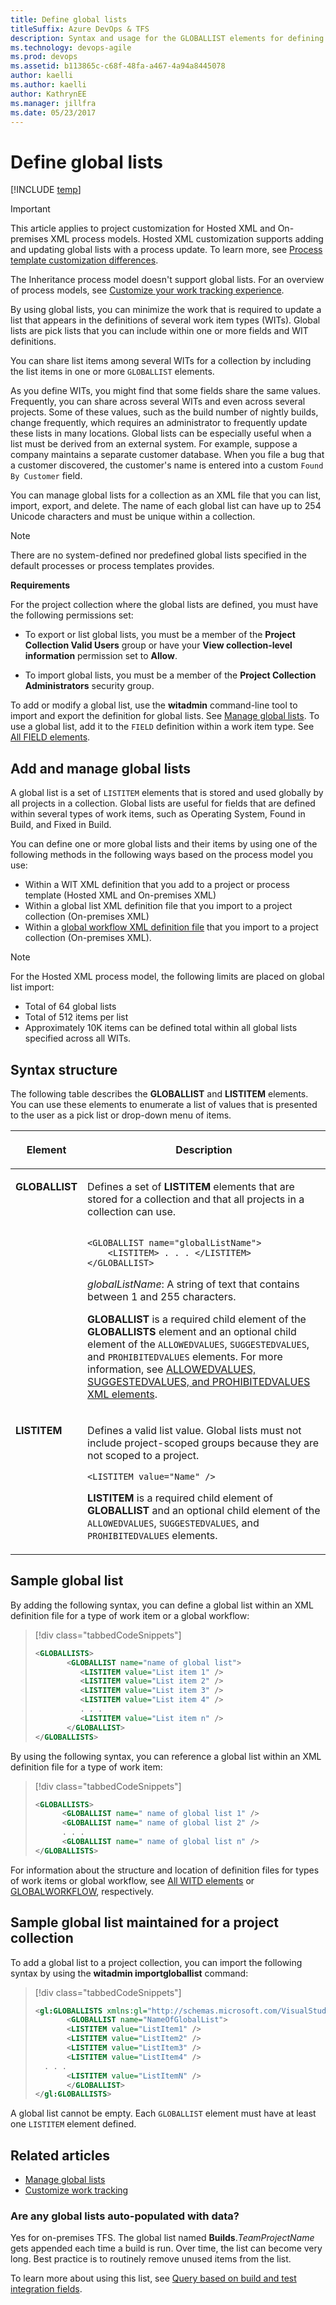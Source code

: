 ```yaml
---
title: Define global lists 
titleSuffix: Azure DevOps & TFS
description: Syntax and usage for the GLOBALLIST elements for defining pick lists used across several projects and work item types  
ms.technology: devops-agile
ms.prod: devops
ms.assetid: b113865c-c68f-48fa-a467-4a94a8445078
author: kaelli
ms.author: kaelli
author: KathrynEE
ms.manager: jillfra
ms.date: 05/23/2017
---
```



# Define global lists  

[!INCLUDE [temp](../../_shared/version-tfs-all-versions.md)]

> [!IMPORTANT]  
> This article applies to project customization for Hosted XML and On-premises XML process models. Hosted XML customization supports adding and updating global lists with a process update. To learn more, see [Process template customization differences](../../organizations/settings/work/import-process/differences.md).
>
>The Inheritance process model doesn't support global lists. For an overview of process models, see [Customize your work tracking experience](../customize-work.md).  

By using global lists, you can minimize the work that is required to update a list that appears in the definitions of several work item types (WITs). Global lists are pick lists that you can include within one or more fields and WIT definitions. 

You can share list items among several WITs for a collection by including the list items in one or more `GLOBALLIST` elements.  

 As you define WITs, you might find that some fields share the same values. Frequently, you can share across several WITs and even across several projects. Some of these values, such as the build number of nightly builds, change frequently, which requires an administrator to frequently update these lists in many locations. Global lists can be especially useful when a list must be derived from an external system. For example, suppose a company maintains a separate customer database. When you file a bug that a customer discovered, the customer's name is entered into a custom `Found By Customer` field.  

 You can manage global lists for a collection as an XML file that you can list, import, export, and delete. The name of each global list can have up to 254 Unicode characters and must be unique within a collection.  

> [!NOTE]    
>There are no system-defined nor predefined global lists specified in the default processes or process templates provides.  

**Requirements**  

For the project collection where the global lists are defined, you must have the following permissions set:  

- To export or list global lists, you must be a member of the **Project Collection Valid Users** group or have your **View collection-level information** permission set to **Allow**.  

- To import global lists, you must be a member of the **Project  Collection Administrators** security group.  

To add or modify a global list, use the **witadmin** command-line tool to import and export the definition for global lists. See [Manage global lists](../witadmin/manage-global-lists-for-work-item-types.md). To use a global list, add it to the `FIELD` definition within a work item type. See [All FIELD elements](field-definition-element-reference.md).  

<a name="add-manage"></a>   
##  Add and manage global lists  

A global list is a set of `LISTITEM` elements that is stored and used globally by all projects in a collection. Global lists are useful for fields that are defined within several types of work items, such as Operating System, Found in Build, and Fixed in Build.  

You can define one or more global lists and their items by using one of the following methods in the following ways based on the process model you use:
- Within a WIT XML definition that you add to a project or process template (Hosted XML and On-premises XML)
- Within a global list XML definition file that you import to a project collection (On-premises XML)
- Within a [global workflow XML definition file](global-workflow-xml-element-reference.md) that you import to a project collection (On-premises XML). 


> [!NOTE]    
>For the Hosted XML process model, the following limits are placed on global list import: 
>- Total of 64 global lists
>- Total of 512 items per list
>- Approximately 10K items can be defined total within all global lists specified across all WITs. 


<a name="SyntaxDefine"></a> 

## Syntax structure  

The following table describes the **GLOBALLIST** and **LISTITEM** elements. You can use these elements to enumerate a list of values that is presented to the user as a pick list or drop-down menu of items.  

<table width="80%">
<thead>
<tr>
<th width="15%"><p>Element</p></th>
<th width="95%"><p>Description</p></th>
</tr>
</thead>
<tbody valign="top">
<tr>
<td><p><strong>GLOBALLIST</strong></p></td>
<td><p>Defines a set of <strong>LISTITEM</strong> elements that are stored for a collection and that all projects in a collection can use.</p>

<code>
&#60;GLOBALLIST name=&quot;globalListName&quot;&#62;<br/>    &#60;LISTITEM&#62; . . . &#60;/LISTITEM&#62;<br/>&#60;/GLOBALLIST&#62;<br/></code>

<p><em>globalListName</em>: A string of text that contains between 1 and 255 characters.</p>
<p><strong>GLOBALLIST</strong> is a required child element of the <strong>GLOBALLISTS</strong> element and an optional child element of the <code>ALLOWEDVALUES</code>, <code>SUGGESTEDVALUES</code>, and <code>PROHIBITEDVALUES</code> elements. For more information, see <a href="define-pick-lists.md" data-raw-source="[ALLOWEDVALUES, SUGGESTEDVALUES, and PROHIBITEDVALUES XML elements](define-pick-lists.md)">ALLOWEDVALUES, SUGGESTEDVALUES, and PROHIBITEDVALUES XML elements</a>.</p>

</td>
</tr>
<tr>
<td><p><strong>LISTITEM</strong></p></td>
<td><p>Defines a valid list value. Global lists must not include project-scoped groups because they are not scoped to a project.</p>

<code>&#60;LISTITEM value="Name" /&#62;
</code>

<p><strong>LISTITEM</strong> is a required child element of <strong>GLOBALLIST</strong> and an optional child element of the <code>ALLOWEDVALUES</code>, <code>SUGGESTEDVALUES</code>, and <code>PROHIBITEDVALUES</code> elements.</p>

</td>
</tr>
</tbody>
</table>

<a name="SyntaxWITD"></a> 

## Sample global list  

 By adding the following syntax, you can define a global list within an XML definition file for a type of work item or a global workflow:  

> [!div class="tabbedCodeSnippets"]
> ```XML 
> <GLOBALLISTS>  
>        <GLOBALLIST name="name of global list">  
>           <LISTITEM value="List item 1" />  
>           <LISTITEM value="List item 2" />  
>           <LISTITEM value="List item 3" />  
>           <LISTITEM value="List item 4" />  
>           . . .  
>           <LISTITEM value="List item n" />  
>        </GLOBALLIST>  
> </GLOBALLISTS>  
> ```  

 By using the following syntax, you can reference a global list within an XML definition file for a type of work item:  

> [!div class="tabbedCodeSnippets"]
> ```XML 
> <GLOBALLISTS>  
>       <GLOBALLIST name=" name of global list 1" />  
>       <GLOBALLIST name=" name of global list 2" />  
>       . . .  
>       <GLOBALLIST name=" name of global list n" />  
> </GLOBALLISTS>  
> ```  

For information about the structure and location of definition files for types of work items or global workflow, see [All WITD elements](all-witd-xml-elements-reference.md) or [GLOBALWORKFLOW](global-workflow-xml-element-reference.md), respectively.  

<a name="project-collection"></a>   
## Sample global list maintained for a project collection  

To add a global list to a project collection, you can import the following syntax by using the **witadmin importgloballist** command:  

> [!div class="tabbedCodeSnippets"]
> ```XML 
> <gl:GLOBALLISTS xmlns:gl="http://schemas.microsoft.com/VisualStudio/2008/workitemtracking/globallists">  
>        <GLOBALLIST name="NameOfGlobalList">  
>        <LISTITEM value="ListItem1" />  
>        <LISTITEM value="ListItem2" />  
>        <LISTITEM value="ListItem3" />  
>        <LISTITEM value="ListItem4" />  
>   . . .  
>        <LISTITEM value="ListItemN" />  
>        </GLOBALLIST>  
> </gl:GLOBALLISTS>  
> ```  

 A global list cannot be empty. Each `GLOBALLIST` element must have at least one `LISTITEM` element defined.  

## Related articles

- [Manage global lists](../witadmin/manage-global-lists-for-work-item-types.md)   
- [Customize work tracking](../customize-work.md)

### Are any global lists auto-populated with data?  
Yes for on-premises TFS. The global list named **Builds**.*TeamProjectName* gets appended each time a build is run. Over time, the list can become very long. Best practice is to routinely remove unused items from the list.  

To learn more about using this list, see [Query based on build and test integration fields](../../boards/queries/build-test-integration.md).  


